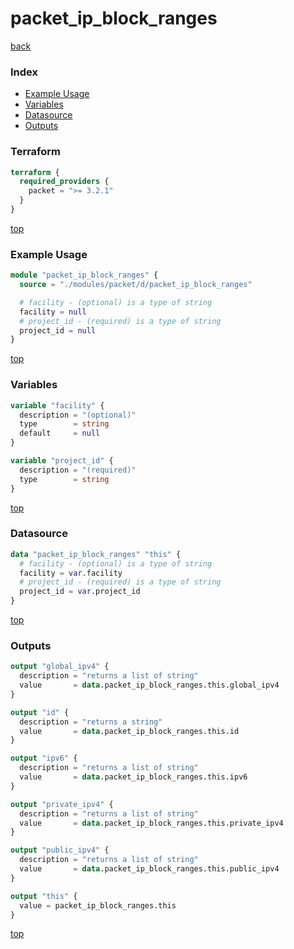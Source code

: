 # packet_ip_block_ranges

[back](../packet.md)

### Index

- [Example Usage](#example-usage)
- [Variables](#variables)
- [Datasource](#datasource)
- [Outputs](#outputs)

### Terraform

```terraform
terraform {
  required_providers {
    packet = ">= 3.2.1"
  }
}
```

[top](#index)

### Example Usage

```terraform
module "packet_ip_block_ranges" {
  source = "./modules/packet/d/packet_ip_block_ranges"

  # facility - (optional) is a type of string
  facility = null
  # project_id - (required) is a type of string
  project_id = null
}
```

[top](#index)

### Variables

```terraform
variable "facility" {
  description = "(optional)"
  type        = string
  default     = null
}

variable "project_id" {
  description = "(required)"
  type        = string
}
```

[top](#index)

### Datasource

```terraform
data "packet_ip_block_ranges" "this" {
  # facility - (optional) is a type of string
  facility = var.facility
  # project_id - (required) is a type of string
  project_id = var.project_id
}
```

[top](#index)

### Outputs

```terraform
output "global_ipv4" {
  description = "returns a list of string"
  value       = data.packet_ip_block_ranges.this.global_ipv4
}

output "id" {
  description = "returns a string"
  value       = data.packet_ip_block_ranges.this.id
}

output "ipv6" {
  description = "returns a list of string"
  value       = data.packet_ip_block_ranges.this.ipv6
}

output "private_ipv4" {
  description = "returns a list of string"
  value       = data.packet_ip_block_ranges.this.private_ipv4
}

output "public_ipv4" {
  description = "returns a list of string"
  value       = data.packet_ip_block_ranges.this.public_ipv4
}

output "this" {
  value = packet_ip_block_ranges.this
}
```

[top](#index)
